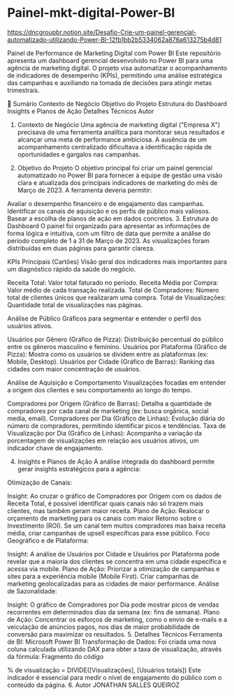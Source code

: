# Painel-mkt-digital-Power-BI

https://dncgroupbr.notion.site/Desafio-Crie-um-painel-gerencial-automatizado-utilizando-Power-BI-12fb1bb2b5334062a876a613275b4d81

Painel de Performance de Marketing Digital com Power BI
Este repositório apresenta um dashboard gerencial desenvolvido no Power BI para uma agência de marketing digital. O projeto visa automatizar o acompanhamento de indicadores de desempenho (KPIs), permitindo uma análise estratégica das campanhas e auxiliando na tomada de decisões para atingir metas trimestrais.

📝 Sumário
Contexto de Negócio
Objetivo do Projeto
Estrutura do Dashboard
Insights e Planos de Ação
Detalhes Técnicos
Autor
1. Contexto de Negócio
Uma agência de marketing digital ("Empresa X") precisava de uma ferramenta analítica para monitorar seus resultados e alcançar uma meta de performance ambiciosa. A ausência de um acompanhamento centralizado dificultava a identificação rápida de oportunidades e gargalos nas campanhas.

2. Objetivo do Projeto
O objetivo principal foi criar um painel gerencial automatizado no Power BI para fornecer à equipe de gestão uma visão clara e atualizada dos principais indicadores de marketing do mês de Março de 2023. A ferramenta deveria permitir:

Avaliar o desempenho financeiro e de engajamento das campanhas.
Identificar os canais de aquisição e os perfis de público mais valiosos.
Basear a escolha de planos de ação em dados concretos.
3. Estrutura do Dashboard
O painel foi organizado para apresentar as informações de forma lógica e intuitiva, com um filtro de data que permite a análise do período completo de 1 a 31 de Março de 2023. As visualizações foram distribuídas em duas páginas para garantir clareza.

KPIs Principais (Cartões)
Visão geral dos indicadores mais importantes para um diagnóstico rápido da saúde do negócio.

Receita Total: Valor total faturado no período.
Receita Média por Compra: Valor médio de cada transação realizada.
Total de Compradores: Número total de clientes únicos que realizaram uma compra.
Total de Visualizações: Quantidade total de visualizações nas páginas.


Análise de Público
Gráficos para segmentar e entender o perfil dos usuários ativos.

Usuários por Gênero (Gráfico de Pizza): Distribuição percentual do público entre os gêneros masculino e feminino.
Usuários por Plataforma (Gráfico de Pizza): Mostra como os usuários se dividem entre as plataformas (ex: Mobile, Desktop).
Usuários por Cidade (Gráfico de Barras): Ranking das cidades com maior concentração de usuários.


Análise de Aquisição e Comportamento
Visualizações focadas em entender a origem dos clientes e seu comportamento ao longo do tempo.

Compradores por Origem (Gráfico de Barras): Detalha a quantidade de compradores por cada canal de marketing (ex: busca orgânica, social media, email).
Compradores por Dia (Gráfico de Linhas): Evolução diária do número de compradores, permitindo identificar picos e tendências.
Taxa de Visualização por Dia (Gráfico de Linhas): Acompanha a variação da porcentagem de visualizações em relação aos usuários ativos, um indicador chave de engajamento.


4. Insights e Planos de Ação
A análise integrada do dashboard permite gerar insights estratégicos para a agência:

Otimização de Canais:

Insight: Ao cruzar o gráfico de Compradores por Origem com os dados de Receita Total, é possível identificar quais canais não só trazem mais clientes, mas também geram maior receita.
Plano de Ação: Realocar o orçamento de marketing para os canais com maior Retorno sobre o Investimento (ROI). Se um canal tem muitos compradores mas baixa receita média, criar campanhas de upsell específicas para esse público.
Foco Geográfico e de Plataforma:

Insight: A análise de Usuários por Cidade e Usuários por Plataforma pode revelar que a maioria dos clientes se concentra em uma cidade específica e acessa via mobile.
Plano de Ação: Priorizar a otimização de campanhas e sites para a experiência mobile (Mobile First). Criar campanhas de marketing geolocalizadas para as cidades de maior performance.
Análise de Sazonalidade:

Insight: O gráfico de Compradores por Dia pode mostrar picos de vendas recorrentes em determinados dias da semana (ex: fins de semana).
Plano de Ação: Concentrar os esforços de marketing, como o envio de e-mails e a veiculação de anúncios pagos, nos dias de maior probabilidade de conversão para maximizar os resultados.
5. Detalhes Técnicos
Ferramenta de BI: Microsoft Power BI
Transformação de Dados: Foi criada uma nova coluna calculada utilizando DAX para obter a taxa de visualização, através da fórmula:
Fragmento do código

% de visualização = DIVIDE([Visualizações], [Usuários totais])
Este indicador é essencial para medir o nível de engajamento do público com o conteúdo da página.
6. Autor
JONATHAN SALLES QUEIROZ
